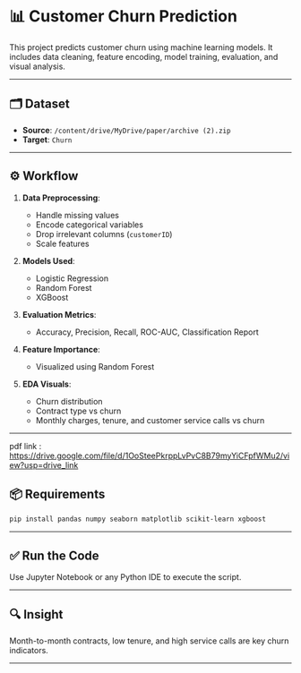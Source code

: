 

# 📊 Customer Churn Prediction

This project predicts customer churn using machine learning models. It includes data cleaning, feature encoding, model training, evaluation, and visual analysis.

---

## 🗂 Dataset

* **Source**: `/content/drive/MyDrive/paper/archive (2).zip`
* **Target**: `Churn`

---

## ⚙️ Workflow

1. **Data Preprocessing**:

   * Handle missing values
   * Encode categorical variables
   * Drop irrelevant columns (`customerID`)
   * Scale features

2. **Models Used**:

   * Logistic Regression
   * Random Forest
   * XGBoost

3. **Evaluation Metrics**:

   * Accuracy, Precision, Recall, ROC-AUC, Classification Report

4. **Feature Importance**:

   * Visualized using Random Forest

5. **EDA Visuals**:

   * Churn distribution
   * Contract type vs churn
   * Monthly charges, tenure, and customer service calls vs churn

---
pdf link : https://drive.google.com/file/d/1OoSteePkrppLvPvC8B79myYiCFpfWMu2/view?usp=drive_link

## 📦 Requirements


```bash
pip install pandas numpy seaborn matplotlib scikit-learn xgboost
```

---

## ✅ Run the Code

Use Jupyter Notebook or any Python IDE to execute the script.

---

## 🔍 Insight

Month-to-month contracts, low tenure, and high service calls are key churn indicators.

---


